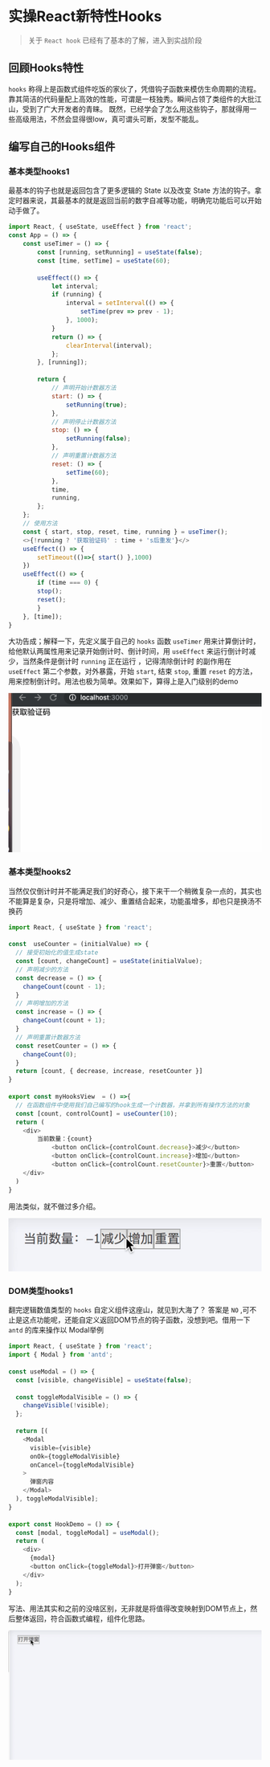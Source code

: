 # 实操React新特性Hooks

> 关于 `React hook` 已经有了基本的了解，进入到实战阶段

## 回顾Hooks特性
`hooks` 称得上是函数式组件吃饭的家伙了，凭借钩子函数来模仿生命周期的流程。靠其简洁的代码量配上高效的性能，可谓是一枝独秀。瞬间占领了类组件的大批江山，受到了广大开发者的青睐。
既然，已经学会了怎么用这些钩子，那就得用一些高级用法，不然会显得很low，真可谓头可断，发型不能乱。

## 编写自己的Hooks组件

### 基本类型hooks1
最基本的钩子也就是返回包含了更多逻辑的 State 以及改变 State 方法的钩子。拿定时器来说，其最基本的就是返回当前的数字自减等功能，明确完功能后可以开始动手做了。
```javascript
import React, { useState, useEffect } from 'react';
const App = () => {
    const useTimer = () => {
        const [running, setRunning] = useState(false);
        const [time, setTime] = useState(60);

        useEffect(() => {
            let interval;
            if (running) {
                interval = setInterval(() => {
                    setTime(prev => prev - 1);
                }, 1000);
            }
            return () => {
                clearInterval(interval);
            };
        }, [running]);

        return {
            // 声明开始计数器方法
            start: () => {
                setRunning(true);
            },
            // 声明停止计数器方法
            stop: () => {
                setRunning(false);
            },
            // 声明重置计数器方法
            reset: () => {
                setTime(60);
            },
            time,
            running,
        };
    };
    // 使用方法
    const { start, stop, reset, time, running } = useTimer();
    <>{!running ? '获取验证码' : time + 's后重发'}</>
    useEffect(() => {
        setTimeout(()=>{ start() },1000)
    })
    useEffect(() => {
        if (time === 0) {
        stop();
        reset();
        }
    }, [time]);
}
```
大功告成；解释一下，先定义属于自己的 `hooks` 函数 `useTimer` 用来计算倒计时，给他默认两属性用来记录开始倒计时、倒计时间，用 `useEffect` 来运行倒计时减少，当然条件是倒计时 `running` 正在运行 ，记得清除倒计时
的副作用在 `useEffect` 第二个参数，对外暴露，开始 `start`, 结束 `stop`, 重置 `reset` 的方法，用来控制倒计时。用法也极为简单。效果如下，算得上是入门级别的demo

![hooks钩子函数](../../.vuepress/public/React/img/hooks5.gif)

### 基本类型hooks2
当然仅仅倒计时并不能满足我们的好奇心，接下来干一个稍微复杂一点的，其实也不能算是复杂，只是将增加、减少、重置结合起来，功能虽增多，却也只是换汤不换药
```javascript
import React, { useState } from 'react';

const  useCounter = (initialValue) => {
  // 接受初始化的值生成state
  const [count, changeCount] = useState(initialValue);
  // 声明减少的方法
  const decrease = () => {
    changeCount(count - 1);
  }
  // 声明增加的方法
  const increase = () => {
    changeCount(count + 1);
  }
  // 声明重置计数器方法
  const resetCounter = () => {
    changeCount(0);
  }
  return [count, { decrease, increase, resetCounter }]
}

export const myHooksView  = () =>{
  // 在函数组件中使用我们自己编写的hook生成一个计数器，并拿到所有操作方法的对象
  const [count, controlCount] = useCounter(10);
  return (
  	<div>
    	当前数量：{count}
			<button onClick={controlCount.decrease}>减少</button>
			<button onClick={controlCount.increase}>增加</button>
			<button onClick={controlCount.resetCounter}>重置</button>
    </div>
  )
}
```
用法类似，就不做过多介绍。

![hooks钩子函数](../../.vuepress/public/React/img/hooks6.gif)

### DOM类型hooks1
翻完逻辑数值类型的 `hooks` 自定义组件这座山，就见到大海了？ 答案是 `NO` ,可不止是这点功能呢，还能自定义返回DOM节点的钩子函数，没想到吧。借用一下 `antd` 的库来操作以 Modal举例
```javascript
import React, { useState } from 'react';
import { Modal } from 'antd';

const useModal = () => {
  const [visible, changeVisible] = useState(false);

  const toggleModalVisible = () => {
    changeVisible(!visible);
  };

  return [(
    <Modal
      visible={visible}
      onOk={toggleModalVisible}
      onCancel={toggleModalVisible}
    >
      弹窗内容
  	</Modal>
  ), toggleModalVisible];
}

export const HookDemo = () => {
  const [modal, toggleModal] = useModal();
  return (
    <div>
      {modal}
      <button onClick={toggleModal}>打开弹窗</button>
    </div>
  );
}
```
写法、用法其实和之前的没啥区别，无非就是将值得改变映射到DOM节点上，然后整体返回，符合函数式编程，组件化思路。

![hooks钩子函数](../../.vuepress/public/React/img/hooks7.gif)



